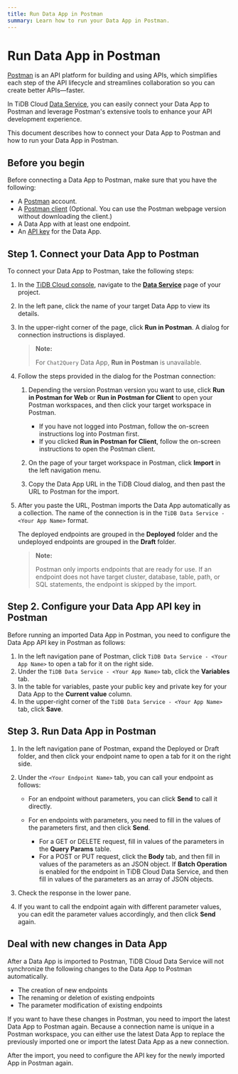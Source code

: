 ```yaml
---
title: Run Data App in Postman
summary: Learn how to run your Data App in Postman.
---
```


# Run Data App in Postman

[Postman](https://www.postman.com/) is an API platform for building and using APIs, which simplifies each step of the API lifecycle and streamlines collaboration so you can create better APIs—faster.

In TiDB Cloud [Data Service](https://tidbcloud.com/console/data-service), you can easily connect your Data App to Postman and leverage Postman's extensive tools to enhance your API development experience.

This document describes how to connect your Data App to Postman and how to run your Data App in Postman.

## Before you begin

Before connecting a Data App to Postman, make sure that you have the following:

- A [Postman](https://www.postman.com/) account.
- A [Postman client](https://www.postman.com/downloads/) (Optional. You can use the Postman webpage version without downloading the client.)
- A Data App with at least one endpoint.
- An [API key](/tidb-cloud/data-service-api-key.md#create-an-api-key) for the Data App.

## Step 1. Connect your Data App to Postman

To connect your Data App to Postman, take the following steps:

1. In the [TiDB Cloud console](https://tidbcloud.com/), navigate to the [**Data Service**](https://tidbcloud.com/console/data-service) page of your project.
2. In the left pane, click the name of your target Data App to view its details.
3. In the upper-right corner of the page, click **Run in Postman**. A dialog for connection instructions is displayed.

    > **Note:**
    >
    > For `Chat2Query` Data App, **Run in Postman** is unavailable.

4. Follow the steps provided in the dialog for the Postman connection:

    1. Depending the version Postman version you want to use, click **Run in Postman for Web** or **Run in Postman for Client** to open your Postman workspaces, and then click your target workspace in Postman.

        - If you have not logged into Postman, follow the on-screen instructions log into Postman first.
        - If you clicked **Run in Postman for Client**, follow the on-screen instructions to open the Postman client.

    2. On the page of your target workspace in Postman, click **Import** in the left navigation menu.
    3. Copy the Data App URL in the TiDB Cloud dialog, and then past the URL to Postman for the import.

5. After you paste the URL, Postman imports the Data App automatically as a collection. The name of the connection is in the `TiDB Data Service - <Your App Name>` format.

    The deployed endpoints are grouped in the **Deployed** folder and the undeployed endpoints are grouped in the **Draft** folder.

    > **Note:**
    >
    > Postman only imports endpoints that are ready for use. If an endpoint does not have target cluster, database, table, path, or SQL statements, the endpoint is skipped by the import.

## Step 2. Configure your Data App API key in Postman

Before running an imported Data App in Postman, you need to configure the Data App API key in Postman as follows:

1. In the left navigation pane of Postman, click `TiDB Data Service - <Your App Name>` to open a tab for it on the right side.
2. Under the `TiDB Data Service - <Your App Name>` tab, click the **Variables** tab.
3. In the table for variables, paste your public key and private key for your Data App to the **Current value** column.
4. In the upper-right corner of the `TiDB Data Service - <Your App Name>` tab, click **Save**.

## Step 3. Run Data App in Postman

1. In the left navigation pane of Postman, expand the Deployed or Draft folder, and then click your endpoint name to open a tab for it on the right side.
2. Under the `<Your Endpoint Name>` tab, you can call your endpoint as follows:

    - For an endpoint without parameters, you can click **Send** to call it directly.
    - For en endpoints with parameters, you need to fill in the values of the parameters first, and then click **Send**.

        - For a GET or DELETE request, fill in values of the parameters in the **Query Params** table.
        - For a POST or PUT request, click the **Body** tab, and then fill in values of the parameters as an JSON object. If **Batch Operation** is enabled for the endpoint in TiDB Cloud Data Service, and then fill in values of the parameters as an array of JSON objects.

3. Check the response in the lower pane.

4. If you want to call the endpoint again with different parameter values, you can edit the parameter values accordingly, and then click **Send** again.

## Deal with new changes in Data App

After a Data App is imported to Postman, TiDB Cloud Data Service will not synchronize the following changes to the Data App to Postman automatically.

- The creation of new endpoints
- The renaming or deletion of existing endpoints
- The parameter modification of existing endpoints

If you want to have these changes in Postman, you need to import the latest Data App to Postman again. Because a connection name is unique in a Postman workspace, you can either use the latest Data App to replace the previously imported one or import the latest Data App as a new connection.

After the import, you need to configure the API key for the newly imported App in Postman again.